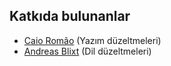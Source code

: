 ## Katkıda bulunanlar

 - [Caio Romão][1] (Yazım düzeltmeleri)
 - [Andreas Blixt][2] (Dil düzeltmeleri)

[1]: https://github.com/caio
[2]: https://github.com/blixt

